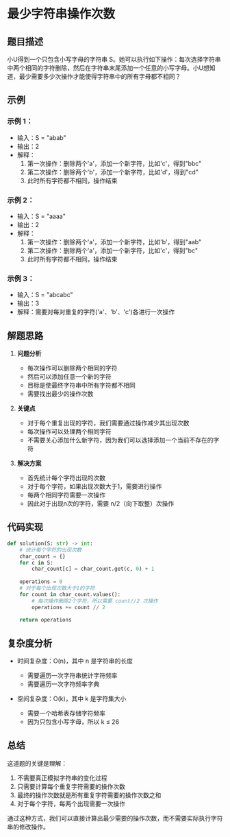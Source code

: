 # 最少字符串操作次数

## 题目描述

小U得到一个只包含小写字母的字符串 S。她可以执行如下操作：每次选择字符串中两个相同的字符删除，然后在字符串末尾添加一个任意的小写字母。小U想知道，最少需要多少次操作才能使得字符串中的所有字母都不相同？

## 示例

### 示例 1：
- 输入：S = "abab"
- 输出：2
- 解释：
  1. 第一次操作：删除两个'a'，添加一个新字符，比如'c'，得到"bbc"
  2. 第二次操作：删除两个'b'，添加一个新字符，比如'd'，得到"cd"
  3. 此时所有字符都不相同，操作结束

### 示例 2：
- 输入：S = "aaaa"
- 输出：2
- 解释：
  1. 第一次操作：删除两个'a'，添加一个新字符，比如'b'，得到"aab"
  2. 第二次操作：删除两个'a'，添加一个新字符，比如'c'，得到"bc"
  3. 此时所有字符都不相同，操作结束

### 示例 3：
- 输入：S = "abcabc"
- 输出：3
- 解释：需要对每对重复的字符('a'、'b'、'c')各进行一次操作

## 解题思路

1. **问题分析**
   - 每次操作可以删除两个相同的字符
   - 然后可以添加任意一个新的字符
   - 目标是使最终字符串中所有字符都不相同
   - 需要找出最少的操作次数

2. **关键点**
   - 对于每个重复出现的字符，我们需要通过操作减少其出现次数
   - 每次操作可以处理两个相同字符
   - 不需要关心添加什么新字符，因为我们可以选择添加一个当前不存在的字符

3. **解决方案**
   - 首先统计每个字符出现的次数
   - 对于每个字符，如果出现次数大于1，需要进行操作
   - 每两个相同字符需要一次操作
   - 因此对于出现n次的字符，需要 n/2（向下取整）次操作

## 代码实现

```python
def solution(S: str) -> int:
    # 统计每个字符的出现次数
    char_count = {}
    for c in S:
        char_count[c] = char_count.get(c, 0) + 1
    
    operations = 0
    # 对于每个出现次数大于1的字符
    for count in char_count.values():
        # 每次操作删除2个字符，所以需要 count//2 次操作
        operations += count // 2
            
    return operations
```

## 复杂度分析

- 时间复杂度：O(n)，其中 n 是字符串的长度
  - 需要遍历一次字符串统计字符频率
  - 需要遍历一次字符频率字典

- 空间复杂度：O(k)，其中 k 是字符集大小
  - 需要一个哈希表存储字符频率
  - 因为只包含小写字母，所以 k ≤ 26

## 总结

这道题的关键是理解：
1. 不需要真正模拟字符串的变化过程
2. 只需要计算每个重复字符需要的操作次数
3. 最终的操作次数就是所有重复字符需要的操作次数之和
4. 对于每个字符，每两个出现需要一次操作

通过这种方式，我们可以直接计算出最少需要的操作次数，而不需要实际执行字符串的修改操作。
